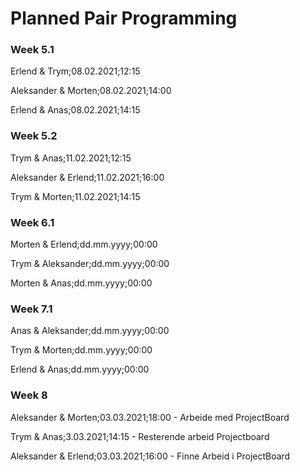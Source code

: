 # Planned Pair Programming

### Week 5.1
Erlend & Trym;08.02.2021;12:15

Aleksander & Morten;08.02.2021;14:00

Erlend & Anas;08.02.2021;14:15

### Week 5.2
Trym & Anas;11.02.2021;12:15

Aleksander & Erlend;11.02.2021;16:00

Trym & Morten;11.02.2021;14:15

### Week 6.1
Morten & Erlend;dd.mm.yyyy;00:00

Trym & Aleksander;dd.mm.yyyy;00:00

Morten & Anas;dd.mm.yyyy;00:00


### Week 7.1
Anas & Aleksander;dd.mm.yyyy;00:00

Trym & Morten;dd.mm.yyyy;00:00

Erlend & Anas;dd.mm.yyyy;00:00

### Week 8

Aleksander & Morten;03.03.2021;18:00    - Arbeide med ProjectBoard

Trym & Anas;3.03.2021;14:15           - Resterende arbeid Projectboard

Aleksander & Erlend;03.03.2021;16:00  - Finne Arbeid i ProjectBoard






